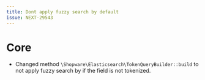 ```yaml
---
title: Dont apply fuzzy search by default
issue: NEXT-29543
---
```

# Core
* Changed method `\Shopware\Elasticsearch\TokenQueryBuilder::build` to not apply fuzzy search by if the field is not tokenized.
